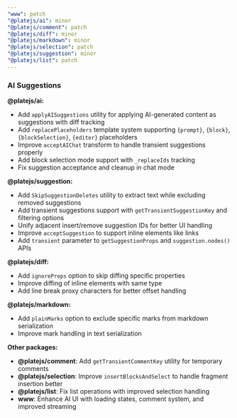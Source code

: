 ```yaml
---
"www": patch
"@platejs/ai": minor
"@platejs/comment": patch
"@platejs/diff": minor
"@platejs/markdown": minor
"@platejs/selection": patch
"@platejs/suggestion": minor
"@platejs/list": patch
---
```


### AI Suggestions

**@platejs/ai:**
- Add `applyAISuggestions` utility for applying AI-generated content as suggestions with diff tracking
- Add `replacePlaceholders` template system supporting `{prompt}`, `{block}`, `{blockSelection}`, `{editor}` placeholders
- Improve `acceptAIChat` transform to handle transient suggestions properly
- Add block selection mode support with `_replaceIds` tracking
- Fix suggestion acceptance and cleanup in chat mode

**@platejs/suggestion:**
- Add `SkipSuggestionDeletes` utility to extract text while excluding removed suggestions
- Add transient suggestions support with `getTransientSuggestionKey` and filtering options
- Unify adjacent insert/remove suggestion IDs for better UI handling
- Improve `acceptSuggestion` to support inline elements like links
- Add `transient` parameter to `getSuggestionProps` and `suggestion.nodes()` APIs

**@platejs/diff:**
- Add `ignoreProps` option to skip diffing specific properties
- Improve diffing of inline elements with same type
- Add line break proxy characters for better offset handling

**@platejs/markdown:**
- Add `plainMarks` option to exclude specific marks from markdown serialization
- Improve mark handling in text serialization

**Other packages:**
- **@platejs/comment**: Add `getTransientCommentKey` utility for temporary comments
- **@platejs/selection**: Improve `insertBlocksAndSelect` to handle fragment insertion better
- **@platejs/list**: Fix list operations with improved selection handling
- **www**: Enhance AI UI with loading states, comment system, and improved streaming